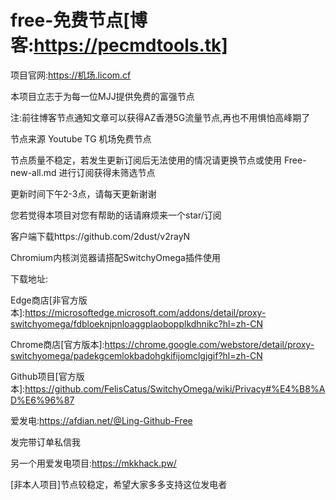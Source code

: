 # free-免费节点[博客:https://pecmdtools.tk]

项目官网:https://机场.licom.cf

本项目立志于为每一位MJJ提供免费的富强节点

注:前往博客节点通知文章可以获得AZ香港5G流量节点,再也不用惧怕高峰期了

节点来源 Youtube TG 机场免费节点

节点质量不稳定，若发生更新订阅后无法使用的情况请更换节点或使用 Free-new-all.md 进行订阅获得未筛选节点

更新时间下午2-3点，请每天更新谢谢

您若觉得本项目对您有帮助的话请麻烦来一个star/订阅

客户端下载https://github.com/2dust/v2rayN

Chromium内核浏览器请搭配SwitchyOmega插件使用

下载地址:

Edge商店[非官方版本]:https://microsoftedge.microsoft.com/addons/detail/proxy-switchyomega/fdbloeknjpnloaggplaobopplkdhnikc?hl=zh-CN

Chrome商店[官方版本]:https://chrome.google.com/webstore/detail/proxy-switchyomega/padekgcemlokbadohgkifijomclgjgif?hl=zh-CN

Github项目[官方版本]:https://github.com/FelisCatus/SwitchyOmega/wiki/Privacy#%E4%B8%AD%E6%96%87

爱发电:https://afdian.net/@Ling-Github-Free

发完带订单私信我

另一个用爱发电项目:https://mkkhack.pw/

[非本人项目]节点较稳定，希望大家多多支持这位发电者

